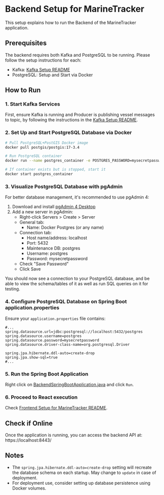# Backend Setup for MarineTracker

This setup explains how to run the Backend of the MarineTracker application. 

## Prerequisites

The backend requires both Kafka and PostgreSQL to be running. Please follow the setup instructions for each:
- Kafka: [Kafka Setup README](../Kafka/README.md)
- PostgreSQL: Setup and Start via Docker


## How to Run

### 1. Start Kafka Services

First, ensure Kafka is running and Producer is publishing vessel messages to topic, 
by following the instructions in the [Kafka Setup README](../Kafka/README.md).

### 2. Set Up and Start PostgreSQL Database via Docker

```bash
# Pull PostgreSQL+PostGIS Docker image
docker pull postgis/postgis:17-3.4

# Run PostgreSQL container
docker run --name postgres_container -e POSTGRES_PASSWORD=mysecretpassword -e POSTGRES_USER=postgres -e POSTGRES_DB=postgres -d -p 5432:5432 postgis/postgis:17-3.4

# If container exists but is stopped, start it
docker start postgres_container
```

### 3. Visualize PostgreSQL Database with pgAdmin

For better database management, it's recommended to use pgAdmin 4:

1. Download and install [pgAdmin 4 Desktop](https://www.pgadmin.org/download/)
2. Add a new server in pgAdmin:
    - Right-click Servers > Create > Server
    - General tab:
        - Name: Docker Postgres (or any name)
    - Connection tab:
        - Host name/address: localhost
        - Port: 5432
        - Maintenance DB: postgres
        - Username: postgres
        - Password: mysecretpassword
    - Check "Save Password"
    - Click Save

You should now see a connection to your PostgreSQL database, 
and be able to view the schema/tables of it as well as run SQL queries on it for testing.

### 4. Configure PostgreSQL Database on Spring Boot application.properties

Ensure your `application.properties` file contains:

```properties
#...
spring.datasource.url=jdbc:postgresql://localhost:5432/postgres
spring.datasource.username=postgres
spring.datasource.password=mysecretpassword
spring.datasource.driver-class-name=org.postgresql.Driver

spring.jpa.hibernate.ddl-auto=create-drop
spring.jpa.show-sql=true
#...
```

### 5. Run the Spring Boot Application

Right click on [BackendSpringBootApplication.java](./src/main/java/com/di/marinetracker/backendspringboot/BackendSpringBootApplication.java)
and click `Run`.

### 6. Proceed to React execution
Check [Frontend Setup for MarineTracker README](../Frontend-React/README.md).

## Check if Online

Once the application is running, you can access the backend API at:
https://localhost:8443/


## Notes

- The `spring.jpa.hibernate.ddl-auto=create-drop` setting will recreate the database schema on each startup. May change to `update` in case of deployment.
- For deployment use, consider setting up database persistence using Docker volumes.
